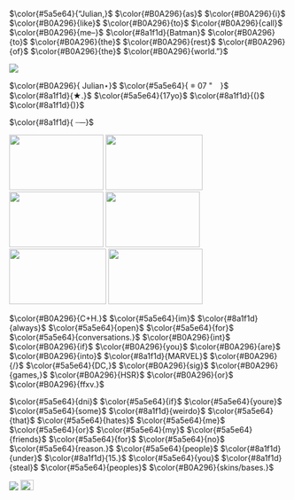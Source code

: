 $\color{#5a5e64}{“Julian,}$ $\color{#B0A296}{as}$ $\color{#B0A296}{i}$ $\color{#B0A296}{like}$ $\color{#B0A296}{to}$ $\color{#B0A296}{call}$ $\color{#B0A296}{me–}$
$\color{#8a1f1d}{Batman}$ $\color{#B0A296}{to}$ $\color{#B0A296}{the}$ $\color{#B0A296}{rest}$ $\color{#B0A296}{of}$ $\color{#B0A296}{the}$ $\color{#B0A296}{world.”}$

<img src= "https://media.discordapp.net/attachments/883166258126782494/1297616522260512810/49fa1556d178106bf1e28cf5f7a42885.gif?ex=6719360f&is=6717e48f&hm=ead25f2f3f3f1907e3e5c5f19ae12671fc8f75dcc869c366b593ba01891a5c65&" width="ancho" height="alto"/>


$\color{#B0A296}{    Julian⋆}$ $\color{#5a5e64}{  𖥻‎   07 "⠀  }$ $\color{#8a1f1d}{★.}$ $\color{#5a5e64}{17yo}$ $\color{#8a1f1d}{(}$<img src= "https://media.discordapp.net/attachments/883166258126782494/1294384717516374158/ed530c3a478f5389b009e91446f89dca.jpg?ex=670ad135&is=67097fb5&hm=12b0b5d27c2edce561a4db8bd46c7c14e9c53d1a0e1173995f5fff4277107e45&" width="15" height="10"/>$\color{#8a1f1d}{)}$

$\color{#8a1f1d}{ ┈─}$

<img src= "https://media.discordapp.net/attachments/883166258126782494/1294393529447219250/52_sin_titulo_20241011171720.jpg?ex=671959ea&is=6718086a&hm=1efea5c41e13c695c8a40091ebb0475c40e5b0ac093a162822f3bc5795a32cad&" width="170" height="100"/> <img src= "https://media.discordapp.net/attachments/883166258126782494/1294383902307389540/52_sin_titulo_20241011163859.jpg?ex=671950f2&is=6717ff72&hm=45297b086f8464c95d6c2eb79716bbc1977964ceeeb54e9556548a7ec578f347&" width="175" height="100"/> <img src= "https://media.discordapp.net/attachments/883166258126782494/1298394487927734363/kz5ob5.jpg?ex=67196798&is=67181618&hm=58a65ae94d69e925b515d39fd573bd247a30bf3a020b72ccba9fa626657d2cb8&" width="170" height="100"/> <img src= "https://media.discordapp.net/attachments/883166258126782494/1294394847448404100/52_sin_titulo_20241011172238.jpg?ex=67195b24&is=671809a4&hm=6e4946a1035f8aeda78e2b8664182259e2a28932cda9c70c48611d53f8f90c39&" width="170" height="100"/> <img src= "https://media.discordapp.net/attachments/883166258126782494/1294401210530664530/52_sin_titulo_20241011174810.jpg?ex=67196111&is=67180f91&hm=c7fbd38758c2d3a400af43ccaf4961954909285b3862ff52c4dbf31ca217c729&" width="175" height="100"/> <img src= "https://media.discordapp.net/attachments/883166258126782494/1294401142369030196/52_sin_titulo_20241011174534.jpg?ex=67196101&is=67180f81&hm=acb8df3c5aa6fd57c7ed796a4c548b30b018c41a4aa4c630f5b0923b44fe75ed&" width="170" height="100"/>

$\color{#B0A296}{C+H.}$ $\color{#5a5e64}{im}$ $\color{#8a1f1d}{always}$ $\color{#5a5e64}{open}$ $\color{#5a5e64}{for}$ $\color{#5a5e64}{conversations.}$ $\color{#B0A296}{int}$ $\color{#B0A296}{if}$ $\color{#B0A296}{you}$ $\color{#B0A296}{are}$ $\color{#B0A296}{into}$ $\color{#8a1f1d}{MARVEL}$ $\color{#B0A296}{/}$ $\color{#5a5e64}{DC,}$ $\color{#B0A296}{sig}$ $\color{#B0A296}{games,}$ $\color{#B0A296}{HSR}$ $\color{#B0A296}{or}$ $\color{#B0A296}{ffxv.}$

$\color{#5a5e64}{dni}$ $\color{#5a5e64}{if}$ $\color{#5a5e64}{youre}$ $\color{#5a5e64}{some}$ $\color{#8a1f1d}{weirdo}$ $\color{#5a5e64}{that}$ $\color{#5a5e64}{hates}$ $\color{#5a5e64}{me}$ $\color{#5a5e64}{or}$ $\color{#5a5e64}{my}$ $\color{#5a5e64}{friends}$ $\color{#5a5e64}{for}$ $\color{#5a5e64}{no}$ $\color{#5a5e64}{reason.}$ $\color{#5a5e64}{people}$ $\color{#8a1f1d}{under}$ $\color{#8a1f1d}{15.}$ $\color{#5a5e64}{you}$ $\color{#8a1f1d}{steal}$ $\color{#5a5e64}{peoples}$ $\color{#B0A296}{skins/bases.}$

<img src= "https://images-ext-1.discordapp.net/external/V_n0KdhLDXKpxWxu4heWNxjqo6B59aY7aK8MtxKmRHY/%3Fv%3D1/https/cdn.discordapp.com/emojis/1196988793094406186.gif" width="ancho" height="alto"/> <img src= "https://media.discordapp.net/attachments/883166258126782494/1294527344685350964/STK-20241012-WA0006.webp?ex=670b560a&is=670a048a&hm=c4c10cdabf0ac561445f2e171eef23903bb456863dfe61213c33c69abe465910&" width="24" height="19"/>
